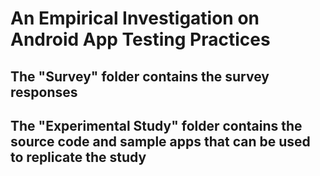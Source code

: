 # An Empirical Investigation on Android App Testing Practices

## The "Survey" folder contains the survey responses

## The "Experimental Study" folder contains the source code and sample apps that can be used to replicate the study
